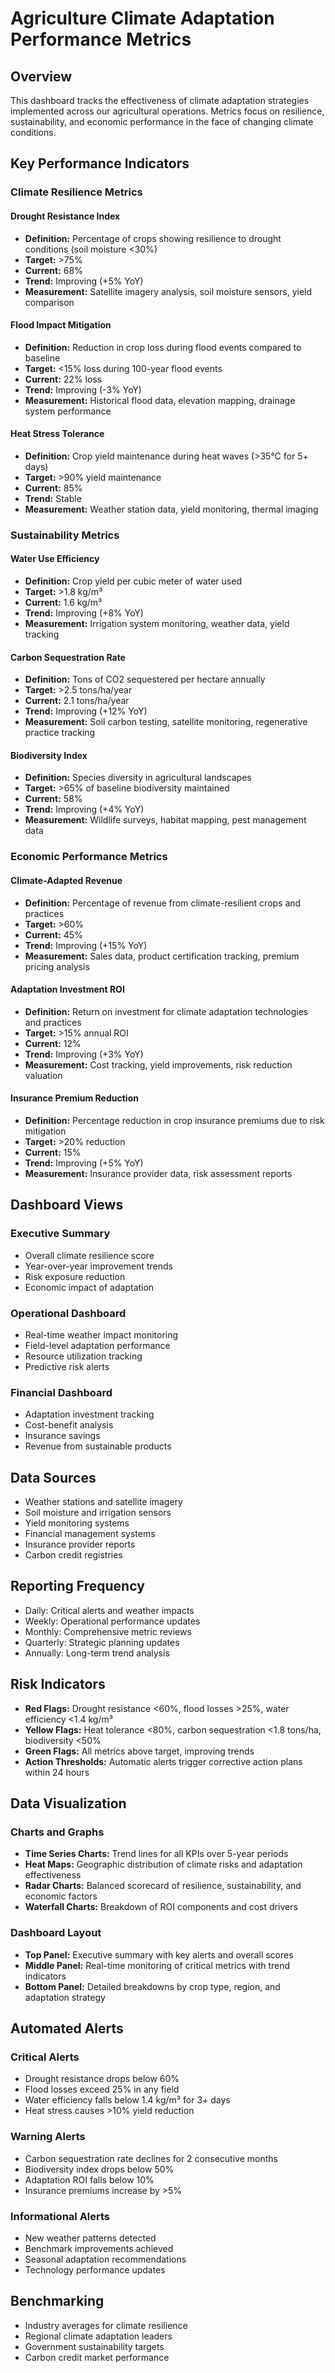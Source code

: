 # Agriculture Climate Adaptation Performance Metrics

## Overview
This dashboard tracks the effectiveness of climate adaptation strategies implemented across our agricultural operations. Metrics focus on resilience, sustainability, and economic performance in the face of changing climate conditions.

## Key Performance Indicators

### Climate Resilience Metrics

#### Drought Resistance Index
- **Definition:** Percentage of crops showing resilience to drought conditions (soil moisture <30%)
- **Target:** >75%
- **Current:** 68%
- **Trend:** Improving (+5% YoY)
- **Measurement:** Satellite imagery analysis, soil moisture sensors, yield comparison

#### Flood Impact Mitigation
- **Definition:** Reduction in crop loss during flood events compared to baseline
- **Target:** <15% loss during 100-year flood events
- **Current:** 22% loss
- **Trend:** Improving (-3% YoY)
- **Measurement:** Historical flood data, elevation mapping, drainage system performance

#### Heat Stress Tolerance
- **Definition:** Crop yield maintenance during heat waves (>35°C for 5+ days)
- **Target:** >90% yield maintenance
- **Current:** 85%
- **Trend:** Stable
- **Measurement:** Weather station data, yield monitoring, thermal imaging

### Sustainability Metrics

#### Water Use Efficiency
- **Definition:** Crop yield per cubic meter of water used
- **Target:** >1.8 kg/m³
- **Current:** 1.6 kg/m³
- **Trend:** Improving (+8% YoY)
- **Measurement:** Irrigation system monitoring, weather data, yield tracking

#### Carbon Sequestration Rate
- **Definition:** Tons of CO2 sequestered per hectare annually
- **Target:** >2.5 tons/ha/year
- **Current:** 2.1 tons/ha/year
- **Trend:** Improving (+12% YoY)
- **Measurement:** Soil carbon testing, satellite monitoring, regenerative practice tracking

#### Biodiversity Index
- **Definition:** Species diversity in agricultural landscapes
- **Target:** >65% of baseline biodiversity maintained
- **Current:** 58%
- **Trend:** Improving (+4% YoY)
- **Measurement:** Wildlife surveys, habitat mapping, pest management data

### Economic Performance Metrics

#### Climate-Adapted Revenue
- **Definition:** Percentage of revenue from climate-resilient crops and practices
- **Target:** >60%
- **Current:** 45%
- **Trend:** Improving (+15% YoY)
- **Measurement:** Sales data, product certification tracking, premium pricing analysis

#### Adaptation Investment ROI
- **Definition:** Return on investment for climate adaptation technologies and practices
- **Target:** >15% annual ROI
- **Current:** 12%
- **Trend:** Improving (+3% YoY)
- **Measurement:** Cost tracking, yield improvements, risk reduction valuation

#### Insurance Premium Reduction
- **Definition:** Percentage reduction in crop insurance premiums due to risk mitigation
- **Target:** >20% reduction
- **Current:** 15%
- **Trend:** Improving (+5% YoY)
- **Measurement:** Insurance provider data, risk assessment reports

## Dashboard Views

### Executive Summary
- Overall climate resilience score
- Year-over-year improvement trends
- Risk exposure reduction
- Economic impact of adaptation

### Operational Dashboard
- Real-time weather impact monitoring
- Field-level adaptation performance
- Resource utilization tracking
- Predictive risk alerts

### Financial Dashboard
- Adaptation investment tracking
- Cost-benefit analysis
- Insurance savings
- Revenue from sustainable products

## Data Sources
- Weather stations and satellite imagery
- Soil moisture and irrigation sensors
- Yield monitoring systems
- Financial management systems
- Insurance provider reports
- Carbon credit registries

## Reporting Frequency
- Daily: Critical alerts and weather impacts
- Weekly: Operational performance updates
- Monthly: Comprehensive metric reviews
- Quarterly: Strategic planning updates
- Annually: Long-term trend analysis

## Risk Indicators
- **Red Flags:** Drought resistance <60%, flood losses >25%, water efficiency <1.4 kg/m³
- **Yellow Flags:** Heat tolerance <80%, carbon sequestration <1.8 tons/ha, biodiversity <50%
- **Green Flags:** All metrics above target, improving trends
- **Action Thresholds:** Automatic alerts trigger corrective action plans within 24 hours

## Data Visualization

### Charts and Graphs
- **Time Series Charts:** Trend lines for all KPIs over 5-year periods
- **Heat Maps:** Geographic distribution of climate risks and adaptation effectiveness
- **Radar Charts:** Balanced scorecard of resilience, sustainability, and economic factors
- **Waterfall Charts:** Breakdown of ROI components and cost drivers

### Dashboard Layout
- **Top Panel:** Executive summary with key alerts and overall scores
- **Middle Panel:** Real-time monitoring of critical metrics with trend indicators
- **Bottom Panel:** Detailed breakdowns by crop type, region, and adaptation strategy

## Automated Alerts

### Critical Alerts
- Drought resistance drops below 60%
- Flood losses exceed 25% in any field
- Water efficiency falls below 1.4 kg/m³ for 3+ days
- Heat stress causes >10% yield reduction

### Warning Alerts
- Carbon sequestration rate declines for 2 consecutive months
- Biodiversity index drops below 50%
- Adaptation ROI falls below 10%
- Insurance premiums increase by >5%

### Informational Alerts
- New weather patterns detected
- Benchmark improvements achieved
- Seasonal adaptation recommendations
- Technology performance updates

## Benchmarking
- Industry averages for climate resilience
- Regional climate adaptation leaders
- Government sustainability targets
- Carbon credit market performance
